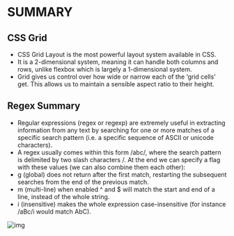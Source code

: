 # SUMMARY #

## CSS Grid ##
- CSS Grid Layout is the most powerful layout system available in CSS.
- It is a 2-dimensional system, meaning it can handle both columns and rows, unlike flexbox which is largely a 1-dimensional system. 
- Grid gives us control over how wide or narrow each of the ‘grid cells’ get. This allows us to maintain a sensible aspect ratio to their height. 

## Regex Summary ##
- Regular expressions (regex or regexp) are extremely useful in extracting information from any text by searching for one or more matches of a specific search pattern (i.e. a specific sequence of ASCII or unicode characters).
- A regex usually comes within this form /abc/, where the search pattern is delimited by two slash characters /. At the end we can specify a flag with these values (we can also combine them each other):
- g (global) does not return after the first match, restarting the subsequent searches from the end of the previous match.
- m (multi-line) when enabled ^ and $ will match the start and end of a line, instead of the whole string.
- i (insensitive) makes the whole expression case-insensitive (for instance /aBc/i would match AbC).


![img](https://lh3.googleusercontent.com/proxy/zuGFLk-fWWMFbU8evVh2T1Y16MhcepG-mY2VqGYD0hmbcIXACgMxDkzFQItPqE_fji1y6OIFHWAPe2Q)
